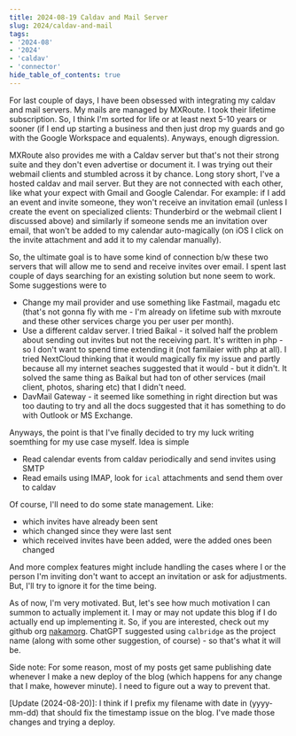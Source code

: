 ```yaml
---
title: 2024-08-19 Caldav and Mail Server
slug: 2024/caldav-and-mail
tags:
- '2024-08'
- '2024'
- 'caldav'
- 'connector'
hide_table_of_contents: true
---
```

For last couple of days, I have been obsessed with integrating my caldav and mail servers. My mails are<!-- truncate --> managed by MXRoute. I took their lifetime subscription. So, I think I'm sorted for life or at least next 5-10 years or sooner (if I end up starting a business and then just drop my guards and go with the Google Workspace and equalents). Anyways, enough digression.

MXRoute also provides me with a Caldav server but that's not their strong suite and they don't even advertise or document it. I was trying out their webmail clients and stumbled across it by chance. Long story short, I've a hosted caldav and mail server. But they are not connected with each other, like what your expect with Gmail and Google Calendar. For example: if I add an event and invite someone, they won't receive an invitation email (unless I create the event on specialized clients: Thunderbird or the webmail client I discussed above) and similarly if someone sends me an invitation over email, that won't be added to my calendar auto-magically (on iOS I click on the invite attachment and add it to my calendar manually).

So, the ultimate goal is to have some kind of connection b/w these two servers that will allow me to send and receive invites over email. I spent last couple of days searching for an existing solution but none seem to work. Some suggestions were to 
- Change my mail provider and use something like Fastmail, magadu etc (that's not gonna fly with me - I'm already on lifetime sub with mxroute and these other services charge you per user per month).
- Use a different caldav server. I tried Baikal - it solved half the problem about sending out invites but not the receiving part. It's written in php - so I don't want to spend time extending it (not familaier with php at all). I tried NextCloud thinking that it would magically fix my issue and partly because all my internet seaches suggested that it would - but it didn't. It solved the same thing as Baikal but had ton of other services (mail client, photos, sharing etc) that I didn't need.
- DavMail Gateway - it seemed like something in right direction but was too dauting to try and all the docs suggested that it has something to do with Outlook or MS Exchange.

Anyways, the point is that I've finally decided to try my luck writing soemthing for my use case myself. Idea is simple
- Read calendar events from caldav periodically and send invites using SMTP
- Read emails using IMAP, look for `ical` attachments and send them over to caldav

Of course, I'll need to do some state management. Like: 
- which invites have already been sent
- which changed since they were last sent
- which received invites have been added, were the added ones been changed

And more complex features might include handling the cases where I or the person I'm inviting don't want to accept an invitation or ask for adjustments. But, I'll try to ignore it for the time being.

As of now, I'm very motivated. But, let's see how much motivation I can summon to actually implement it. I may or may not update this blog if I do actually end up implementing it. So, if you are interested, check out my github org [nakamorg](https://github.com/nakamorg). ChatGPT suggested using `calbridge` as the project name (along with some other suggestion, of course) - so that's what it will be.

Side note: For some reason, most of my posts get same publishing date whenever I make a new deploy of the blog (which happens for any change that I make, however minute). I need to figure out a way to prevent that.

[Update (2024-08-20)]: I think if I prefix my filename with date in (yyyy-mm-dd) that should fix the timestamp issue on the blog. I've made those changes and trying a deploy.